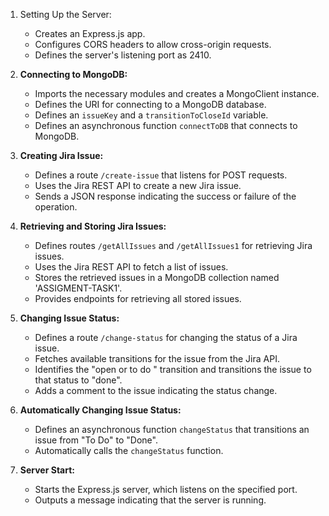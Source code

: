 1. Setting Up the Server:
   - Creates an Express.js app.
   - Configures CORS headers to allow cross-origin requests.
   - Defines the server's listening port as 2410.

2. **Connecting to MongoDB:**
   - Imports the necessary modules and creates a MongoClient instance.
   - Defines the URI for connecting to a MongoDB database.
   - Defines an `issueKey` and a `transitionToCloseId` variable.
   - Defines an asynchronous function `connectToDB` that connects to MongoDB.

3. **Creating Jira Issue:**
   - Defines a route `/create-issue` that listens for POST requests.
   - Uses the Jira REST API to create a new Jira issue.
   - Sends a JSON response indicating the success or failure of the operation.

4. **Retrieving and Storing Jira Issues:**
   - Defines routes `/getAllIssues` and `/getAllIssues1` for retrieving Jira issues.
   - Uses the Jira REST API to fetch a list of issues.
   - Stores the retrieved issues in a MongoDB collection named 'ASSIGMENT-TASK1'.
   - Provides endpoints for retrieving all stored issues.

5. **Changing Issue Status:**
   - Defines a route `/change-status` for changing the status of a Jira issue.
   - Fetches available transitions for the issue from the Jira API.
   - Identifies the "open or to do " transition and transitions the issue to that status to "done".
   - Adds a comment to the issue indicating the status change.

6. **Automatically Changing Issue Status:**
   - Defines an asynchronous function `changeStatus` that transitions an issue from "To Do" to "Done".
   - Automatically calls the `changeStatus` function.

7. **Server Start:**
   - Starts the Express.js server, which listens on the specified port.
   - Outputs a message indicating that the server is running.
